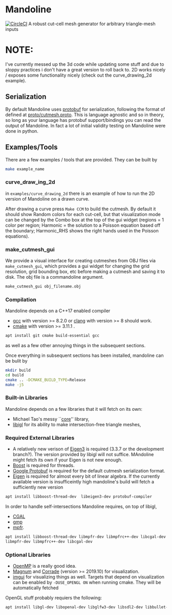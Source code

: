 # Mandoline
[![CircleCI](https://circleci.com/gh/mtao/mandoline/tree/master.svg?style=svg)](https://circleci.com/gh/mtao/mandoline/tree/master)
A robust cut-cell mesh generator for arbitrary triangle-mesh inputs

# NOTE:
I've currently messed up the 3d code while updating some stuff and due to sloppy practices i don't have a great version to roll back to. 2D works nicely / exposes some functionality nicely (check out the curve_drawing_2d example).

## Serialization
By default Mandoline uses [protobuf](https://developers.google.com/protocol-buffers/) for serialization, following the format of defined at [proto/cutmesh.proto](https://github.com/mtao/mandoline/blob/master/proto/cutmesh.proto). This is language agnostic and so in theory, so long as your language has protobuf support/bindings you can read the output of Mandoline. In fact a lot of initial validity testing on Mandoline were done in python.

## Examples/Tools
There are a few examples / tools that are provided.
They can be built by 
```bash
make example_name
```

### curve_draw_ing_2d
in ```examples/curve_drawing_2d``` there is an example of how to run the 2D version of Mandoline on a drawn curve.

After drawing a curve press `Make CCM` to build the cutmesh. By default it should show Random colors for each cut-cell, but that visualization mode can be changed by the Combo box at the top of the gui widget (regions = 1 color per region; Harmonic = the solution to a Poisson equation based off the boundary; Harmonic_RHS shows the right hands used in the Poisson equations).


### make_cutmesh_gui
We provide a visual interface for creating cutmeshes from OBJ files via ```make_cutmesh_gui```, which provides a gui widget for changing the grid resolution, grid bounding box, etc before making a cutmesh and saving it to disk. The obj file is a commandoline argument.
```bash
make_cutmesh_gui obj_filename.obj
```


### Compilation
Mandoline depends on a C++17 enabled compiler
- [gcc](https://gcc.gnu.org) with version >= 8.2.0 or [clang](https://clang.llvm.org) with version >= 8 should work.
- [cmake](https://cmake.org) with version >= 3.11.1 .
```bash
apt install git cmake build-essential gcc
```

as well as a few other annoying things in the subsequent sections.

Once everything in subsequent sections has been installed, mandoline can be bulit by

```bash
mkdir build
cd build
cmake .. -DCMAKE_BUILD_TYPE=Release
make -j5
```

### Built-in Libraries
Mandoline depends on a few libraries that it will fetch on its own:
- Michael Tao's messy ``[core](https://github.com/mtao/core)'' library,
- [libigl](https://github.com/libigl/libigl) for its ability to make intersection-free triangle meshes,


### Required External Libraries
- A relatively new verison of [Eigen3](https://eigen.tuxfamily.org) is required (3.3.7 or the development branch?). The version provided by libigl will not suffice. MAndoline might fetch its own if your Eigen is not new enough.
- [Boost](https://boost.org) is required for threads.
- [Google Protobuf](https://developers.google.com/protocol-buffers/) is required for the default cutmesh serialization format.
- [Eigen](https://eigen.tuxfamily.org) is required for almost every bit of linear algebra. If the currently available version is insufficeintly high mandoline's build will fetch a sufficiently new version

```bash
apt install libboost-thread-dev  libeigen3-dev protobuf-compiler 
```



In order to handle self-intersections Mandoline requires, on top of libigl,
- [CGAL](https://www.cgal.org)
- [gmp](https://gmplib.org)
- [mpfr](https://www.mpfr.org).

```bash
apt install libboost-thread-dev libmpfr-dev libmpfrc++-dev libcgal-dev 
libmpfr-dev libmpfrc++-dev libcgal-dev
```

### Optional Libraries
- [OpenMP](https://www.openmp.org) is a really good idea.
- [Magnum](https://github.com/mosra/magnum) and [Corrade](https://github.com/mosra/corrade) (version >= 2019.10) for visualization.
- [imgui](https://github.com/ocornut/imgui) for visualizing things as well.
Targets that depend on visualization can be enabled by ```-DUSE_OPENGL ON``` when running cmake. They will be automatically fetched

OpenGL stuff probably requiers the following:
```bash
apt install libgl-dev libopenal-dev libglfw3-dev libsdl2-dev libbullet-dev libglm-dev
```

